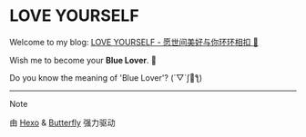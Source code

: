 # LOVE YOURSELF

Welcome to my blog: [LOVE YOURSELF - 愿世间美好与你环环相扣 💙](https://blueboy2020.github.io/blog/)

Wish me to become your **Blue Lover**. 💙

Do you know the meaning of 'Blue Lover'? (´▽`ʃ💙ƪ)

------

> [!Note]
>
> 由 [Hexo](https://hexo.io/zh-cn/) & [Butterfly](https://github.com/jerryc127/hexo-theme-butterfly) 强力驱动